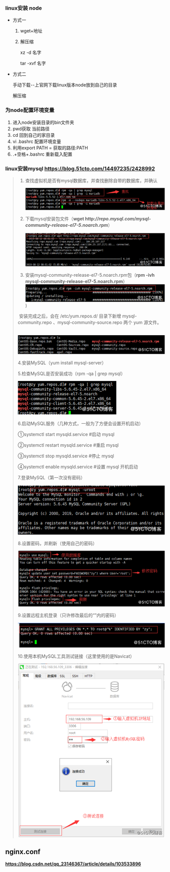 ### linux安装 node

+ 方式一

  1. wget+地址

  2. 解压缩

     xz  -d 名字

     tar -xvf 名字

+ 方式二

  手动下载--上官网下载linux版本node放到自己的目录

  解压缩

### 为node配置环境变量

1. 进入node安装目录的bin文件夹
2. pwd获取 当前路径
3. cd 回到自己的家目录
4. vi .bashrc 配置环境变量
5. 利用export PATH = 获取的路径:PATH
6. .+空格+.bashrc 重新载入配置

### linux安装mysql   https://blog.51cto.com/14497235/2428992



> 1. 查找虚拟机是否有mysql数据库，并查找删除自带的数据库，并确认
>
>    ![image.png](./confimg/1.png)
>
> 2. 下载mysql安装包文件（**wget http:*//repo.mysql.com/mysql-community-release-el7-5.noarch.rpm***）
>
>    ![image.png](./confimg/2.png)
>
> 3. 安装mysql-community-release-el7-5.noarch.rpm包（**rpm -ivh mysql-community-release-el7-5.noarch.rpm**）![image](./confimg/3.png))
>
> ​    安装完成之后，会在 /etc/yum.repos.d/ 目录下新增 mysql-community.repo 、mysql-community-source.repo 两个 yum 源文件。  
>
> ​	![image.png](./confimg/4.png)
>
>  4.安装MySQL（yum install mysql-server）
>
>  5.检查MySQL是否安装成功（rpm -qa | grep mysql）
>
>  ![image.png](./confimg/5.png)
>
>  6.启动MySQL服务（几种方式，一般为了方便会设置开机启动）
>
>   ①systemctl start mysqld.service #启动 mysql 
>
>   ②systemctl restart mysqld.service #重启 mysql 
>
>   ③systemctl stop mysqld.service #停止 mysql 
>
>   ④systemctl enable mysqld.service #设置 mysql 开机启动
>
>  7.登录MySQL（第一次没有密码）
>
> ![image.png](./confimg/6.png)
>
>  8.设置密码，并刷新（使用自己的密码）
>
> ![image.png](./confimg/7.png)
>
>  9.设置远程主机登录（只许修改最后的“”内的密码）
>
> ![image.png](./confimg/8.png)
>
> 10.使用本机MySQL工具测试链接（这里使用的是Navicat）
>
> ![image.png](./confimg/9.png)

## nginx.conf

**https://blog.csdn.net/qq_23146367/article/details/103533896**